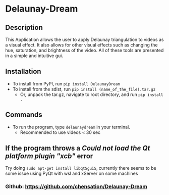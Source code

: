 # Delaunay-Dream
 
## Description
This Application allows the user to apply Delaunay triangulation to videos as a visual effect. It also allows for other visual effects such as changing the hue, saturation, and brightness of the video. All of these tools are presented in a simple and intuitive gui.
 
## Installation
*   To install from PyPI, run `pip install DelaunayDream`
*   To install from the sdist, run  `pip install (name_of_the_file).tar.gz`
	-   Or, unpack the tar.gz, navigate to root directory, and run `pip install .` 
 
## Commands
*   To run the program, type `delaunaydream` in your terminal.
	-	Recommended to use videos < 30 sec

## If the program throws a *Could not load the Qt platform plugin "xcb"* error
Try doing `sudo apt-get install libqt5gui5`, currently there seems to be some issue using PyQt with wsl and xServer on some machines   
### Github: https://github.com/chensation/Delaunay-Dream

